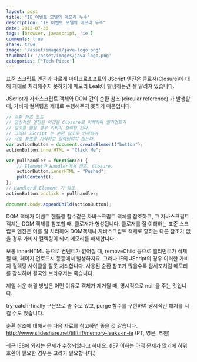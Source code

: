 ```yaml
---
layout: post
title: "IE 이벤트 모델의 메모리 누수"
description: "IE 이벤트 모델의 메모리 누수"
date: 2012-07-30
tags: [browser, javascript, 'ie']
comments: true
share: true
image: '/asset/images/java-logo.png'
thumbnail: '/asset/images/java-logo.png'
categories: ['Tech-Piece']
---
```


표준 스크립트 엔진과 다르게 마이크로소프트의 JScript 엔진은 클로저(Closure)에 대해 제대로 처리해주지 못하기에 메모리 Leak이 발생하는건 잘 알려져 있습니다.

JScript가 자바스크립트 객체와 DOM 간의 순환 참조 (circular reference) 가 발생할 때, 가비지 컬렉팅을 제대로 수행해주지 못하기 때문입니다.

```javascript
// 순환 참조 코드
// 정상적인 엔진은 이것을 Closure로 이해하며 엘리먼트가 
// 참조를 잃을 경우 카비지 컬렉팅 된다.
// 그러나 JScript 는 순환 참조로 인식하여 
// 서로 참조를 기억하고 컬렉팅되지 않는다.
var actionButton = document.createElement("button");
actionButton.innerHTML = "Click Me";

var pullhandler = function(e) {
    // Element가 Handler에서 참조. Closure.
    actionButton.innerHTML = "Pushed"; 
    pullContent();
};
// Handler를 Element 가 참조.
actionButton.onclick = pullhandler; 

document.body.appendChild(actionButton);
```

DOM 객체가 이벤트 핸들링 함수같은 자바스크립트 객체를 참조하고, 그 자바스크립트 객체는 DOM 객체를 참조할 때, 클로저가 형성됩니다. 클로저를 잘 이해하는 표준 스크립트 엔진은 이를 잘 처리하여 DOM객체나 자바스크립트 객체로 향하는 다른 참조가 없을 경우 가비지 컬렉팅이 되며 메모리를 해제합니다.

보통 innerHTML 등으로 컨텐트가 없어질 때, removeChild 등으로 엘리먼트가 삭제될 때, 페이지 언로드시 등등에서 발생하지요. 그러나 IE의 JScript의 경우 이러한 가비지 컬렉팅 사이클을 잘못 처리합니다. 사용된 순환 참조가 많을수록 암세포처럼 메모리를 잠식하며 결국엔 브라우저는 죽습니다.

제일 쉬운 해결 방법은 어떤 이유로 객체가 제거될 때, 명시적으로 null 을 주는 것입니다.

try-catch-finally 구문으로 줄 수도 있고, purge 함수를 구현하여 명시적인 해지를 시킬 수도 있습니다.

순환 참조에 대해서는 다음 자료를 참고하면 좋을 것 같습니다.
http://www.slideshare.net/tifftiff/memory-leaks-in-ie (PT, 영문, 추천)

최근 IE8에 와서는 문제가 수정되었다고 하네요. (IE7 이하는 아직 문제가 많기에 하위호환이 필요한 경우는 고려가 필요합니다.)